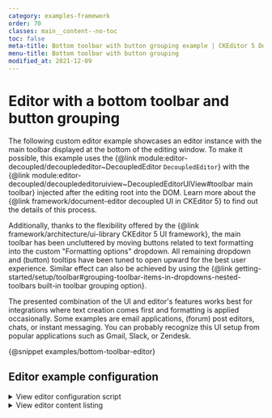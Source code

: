 ```yaml
---
category: examples-framework
order: 70
classes: main__content--no-toc
toc: false
meta-title: Bottom toolbar with button grouping example | CKEditor 5 Documentation
menu-title: Bottom toolbar with button grouping
modified_at: 2021-12-09
---
```


# Editor with a bottom toolbar and button grouping

The following custom editor example showcases an editor instance with the main toolbar displayed at the bottom of the editing window. To make it possible, this example uses the {@link module:editor-decoupled/decouplededitor~DecoupledEditor `DecoupledEditor`} with the {@link module:editor-decoupled/decouplededitoruiview~DecoupledEditorUIView#toolbar main toolbar} injected after the editing root into the DOM. Learn more about the {@link framework/document-editor decoupled UI in CKEditor&nbsp;5} to find out the details of this process.

Additionally, thanks to the flexibility offered by the {@link framework/architecture/ui-library CKEditor&nbsp;5 UI framework}, the main toolbar has been uncluttered by moving buttons related to text formatting into the custom "Formatting options" dropdown. All remaining dropdown and (button) tooltips have been tuned to open upward for the best user experience. Similar effect can also be achieved by using the {@link getting-started/setup/toolbar#grouping-toolbar-items-in-dropdowns-nested-toolbars built-in toolbar grouping option}.

The presented combination of the UI and editor's features works best for integrations where text creation comes first and formatting is applied occasionally. Some examples are email applications, (forum) post editors, chats, or instant messaging. You can probably recognize this UI setup from popular applications such as Gmail, Slack, or Zendesk.

{@snippet examples/bottom-toolbar-editor}

## Editor example configuration

<details>
<summary>View editor configuration script</summary>

```js

import {
	DecoupledEditor,
	Plugin,
	Alignment,
	Autoformat,
	Bold,
	Italic,
	Strikethrough,
	Subscript,
	Superscript,
	Underline,
	BlockQuote,
	clickOutsideHandler,
	Essentials,
	Font,
	Heading,
	HorizontalLine,
	Image,
	ImageCaption,
	ImageResize,
	ImageStyle,
	ImageToolbar,
	ImageUpload,
	Indent,
	Link,
	List,
	MediaEmbed,
	Paragraph,
	RemoveFormat,
	Table,
	TableToolbar,
	DropdownButtonView,
	DropdownPanelView,
	DropdownView,
	ToolbarView
} from 'ckeditor5';
import { EasyImage } from 'ckeditor5-premium-features';
import fontColorIcon from '@ckeditor/ckeditor5-font/theme/icons/font-color.svg';

class FormattingOptions extends Plugin {
	/**
	* @inheritDoc
	*/
	static get pluginName() {
		return 'FormattingOptions';
	}

	/**
	* @inheritDoc
	*/
	constructor( editor ) {
		super( editor );

		editor.ui.componentFactory.add( 'formattingOptions', locale => {
			const t = locale.t;
			const buttonView = new DropdownButtonView( locale );
			const panelView = new DropdownPanelView( locale );
			const dropdownView = new DropdownView( locale, buttonView, panelView );
			const toolbarView = this.toolbarView = dropdownView.toolbarView = new ToolbarView( locale );

			// Accessibility: Give the toolbar a human-readable ARIA label.
			toolbarView.set( {
				ariaLabel: t( 'Formatting options toolbar' )
			} );

			// Accessibility: Give the dropdown a human-readable ARIA label.
			dropdownView.set( {
				label: t( 'Formatting options' )
			} );

			// Toolbars in dropdowns need specific styling, hence the class.
			dropdownView.extendTemplate( {
				attributes: {
					class: [ 'ck-toolbar-dropdown' ]
				}
			} );

			// Accessibility: If the dropdown panel is already open, the arrow down key should focus the first child of the #panelView.
			dropdownView.keystrokes.set( 'arrowdown', ( data, cancel ) => {
				if ( dropdownView.isOpen ) {
					toolbarView.focus();
					cancel();
				}
			} );

			// Accessibility: If the dropdown panel is already open, the arrow up key should focus the last child of the #panelView.
			dropdownView.keystrokes.set( 'arrowup', ( data, cancel ) => {
				if ( dropdownView.isOpen ) {
					toolbarView.focusLast();
					cancel();
				}
			} );

			// The formatting options should not close when the user clicked:
			// * the dropdown or it contents,
			// * any editing root,
			// * any floating UI in the "body" collection
			// It should close, for instance, when another (main) toolbar button was pressed, though.
			dropdownView.on( 'render', () => {
				clickOutsideHandler( {
					emitter: dropdownView,
					activator: () => dropdownView.isOpen,
					callback: () => { dropdownView.isOpen = false; },
					contextElements: [
						dropdownView.element,
						...[ ...editor.ui.getEditableElementsNames() ].map( name => editor.ui.getEditableElement( name ) ),
						document.querySelector( '.ck-body-wrapper' )
					]
				} );
			} );

			// The main button of the dropdown should be bound to the state of the dropdown.
			buttonView.bind( 'isOn' ).to( dropdownView, 'isOpen' );
			buttonView.bind( 'isEnabled' ).to( dropdownView );

			// Using the font color icon to visually represent the formatting.
			buttonView.set( {
				tooltip: t( 'Formatting options' ),
				icon: fontColorIcon
			} );

			dropdownView.panelView.children.add( toolbarView );

			toolbarView.fillFromConfig(
				editor.config.get( 'formattingOptions' ),
				editor.ui.componentFactory
			);

			return dropdownView;
		} );
	}
}

DecoupledEditor
	.create( document.querySelector( '#editor-content' ), {
		plugins: [
			Alignment,
			Autoformat,
			BlockQuote,
			Bold,
			EasyImage,
			Essentials,
			Font,
			Heading,
			HorizontalLine,
			Image,
			ImageCaption,
			ImageResize,
			ImageStyle,
			ImageToolbar,
			ImageUpload,
			Indent,
			Italic,
			Link,
			List,
			MediaEmbed,
			Paragraph,
			RemoveFormat,
			Strikethrough,
			Subscript,
			Superscript,
			Table,
			TableToolbar,
			Underline,

			FormattingOptions
		],
		toolbar: [
			'undo',
			'redo',
			'|',
			'formattingOptions',
			'|',
			'link',
			'blockQuote',
			'uploadImage',
			'insertTable',
			'mediaEmbed',
			'horizontalLine',
			'|',
			{
				label: 'Lists',
				icon: false,
				items: [ 'bulletedList', 'numberedList', '|', 'outdent', 'indent' ]
			}
		],
		// Configuration of the formatting dropdown.
		formattingOptions: [
			'undo',
			'redo',
			'|',
			'fontFamily',
			'fontSize',
			'fontColor',
			'fontBackgroundColor',
			'|',
			'bold',
			'italic',
			'underline',
			'strikethrough',
			'|',
			'alignment',
			'|',
			'bulletedList',
			'numberedList',
			'|',
			'outdent',
			'indent',
			'|',
			'removeFormat'
		],

		image: {
			resizeUnit: 'px',
			toolbar: [
				'imageStyle:inline',
				'imageStyle:wrapText',
				'imageStyle:breakText',
				'|',
				'toggleImageCaption',
				'imageTextAlternative'
			]
		},

		table: {
			contentToolbar: [
				'tableColumn',
				'tableRow',
				'mergeTableCells'
			]
		},
		cloudServices: {
			// This editor configuration includes the Easy Image feature.
			// Provide correct configuration values to use it.
			tokenUrl: 'https://example.com/cs-token-endpoint',
			uploadUrl: 'https://your-organization-id.cke-cs.com/easyimage/upload/'
			// Read more about Easy Image - https://ckeditor.com/docs/ckeditor5/latest/features/images/image-upload/easy-image.html.
			// For other image upload methods see the guide - https://ckeditor.com/docs/ckeditor5/latest/features/images/image-upload/image-upload.html.
		},
	} )
	.then( editor => {
		window.editor = editor;

		const toolbarContainer = document.querySelector( '#editor-toolbar-container' );

		toolbarContainer.appendChild( editor.ui.view.toolbar.element );

		overrideDropdownPositionsToNorth( editor, editor.ui.view.toolbar );
		overrideDropdownPositionsToNorth( editor, editor.plugins.get( 'FormattingOptions' ).toolbarView );

		overrideTooltipPositions( editor.ui.view.toolbar );
		overrideTooltipPositions( editor.plugins.get( 'FormattingOptions' ).toolbarView );
	} )
	.catch( err => {
		console.error( err.stack );
	} );

/**
 * Force all toolbar dropdown panels to use northern positions rather than southern (editor default).
 * This will position them correctly relative to the toolbar at the bottom of the editing root.
 *
 * @private
 * @param {module:core/editor/editor~Editor} editor
 * @param {module:ui/toolbar/toolbarview~ToolbarView} toolbarView
 */
function overrideDropdownPositionsToNorth( editor, toolbarView ) {
	const {
		south, north, southEast, southWest, northEast, northWest,
		southMiddleEast, southMiddleWest, northMiddleEast, northMiddleWest
	} = DropdownView.defaultPanelPositions;

	let panelPositions;

	if ( editor.locale.uiLanguageDirection !== 'rtl' ) {
		panelPositions = [
			northEast, northWest, northMiddleEast, northMiddleWest, north,
			southEast, southWest, southMiddleEast, southMiddleWest, south
		];
	} else {
		panelPositions = [
			northWest, northEast, northMiddleWest, northMiddleEast, north,
			southWest, southEast, southMiddleWest, southMiddleEast, south
		];
	}

	for ( const item of toolbarView.items ) {
		if ( !( item instanceof DropdownView ) ) {
			continue;
		}

		item.on( 'change:isOpen', () => {
			if ( !item.isOpen ) {
				return;
			}

			item.panelView.position = DropdownView._getOptimalPosition( {
				element: item.panelView.element,
				target: item.buttonView.element,
				fitInViewport: true,
				positions: panelPositions
			} ).name;
		} );
	}
}

/**
 * Forces all toolbar items to display tooltips to the north.
 * This will position them correctly relative to the toolbar at the bottom of the editing root.
 *
 * @param {module:ui/toolbar/toolbarview~ToolbarView} toolbarView
 */
function overrideTooltipPositions( toolbarView ) {
	for ( const item of toolbarView.items ) {
		if ( item.buttonView ) {
			item.buttonView.tooltipPosition = 'n';
		} else if ( item.tooltipPosition ) {
			item.tooltipPosition = 'n';
		}
	}
}

```

</details>

<details>
<summary>View editor content listing</summary>

```html
<style>
	#editor {
		display: flex;
		flex-direction: column;
	}

	#editor-content {
		border-bottom-left-radius: 0;
		border-bottom-right-radius: 0;
	}

	#editor-content:not(.ck-focused) {
		border-color: var(--ck-color-base-border);
	}

	#editor-toolbar-container > .ck.ck-toolbar {
		border-top-width: 0;
		border-top-left-radius: 0;
		border-top-right-radius: 0;
	}

	.ck.ck-content {
		font-family: Helvetica, Arial, sans-serif;
		padding: 3em 2em 2em;
	}

	.ck.ck-content h2 {
		border: 0;
		font-size: 1.3em;
		padding-top: 0.2em;
		padding-bottom: 0.2em;
		margin-bottom: 0.4em;
	}

	.ck.ck-content .ck-horizontal-line.ck-widget {
		text-align: center;
	}

	.ck.ck-content .ck-horizontal-line.ck-widget hr {
		margin: 5px auto;
		width: 50px;
		height: 1px;
		display: inline-block;
	}
</style>

<div id="editor">
	<div id="editor-content">
			Editor content is inserted here.
	</div>
	<div id="editor-toolbar-container"></div>
</div>

```

</details>
